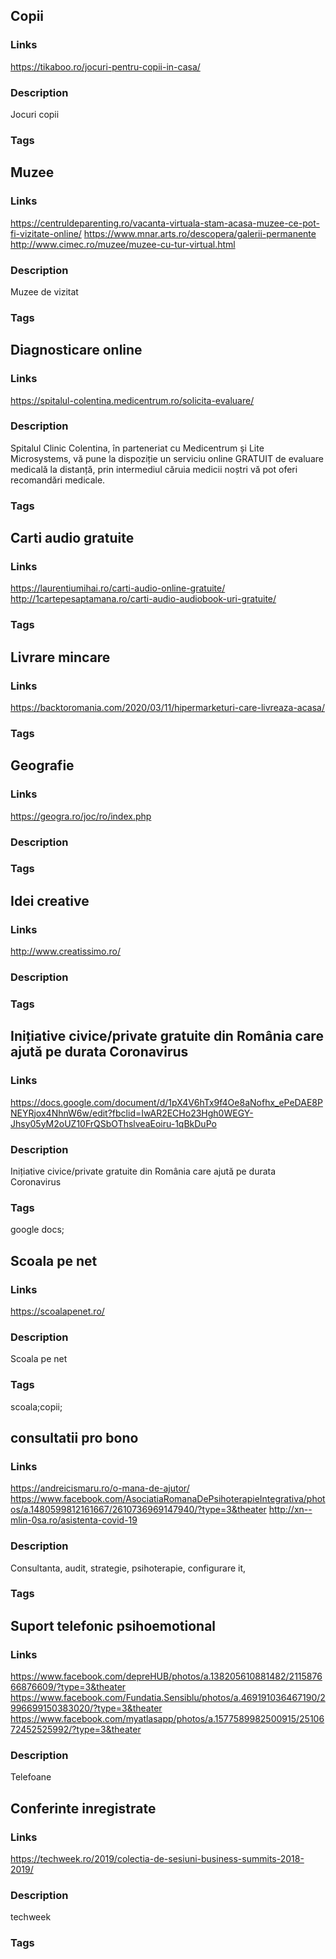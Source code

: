 ## Copii

### Links
https://tikaboo.ro/jocuri-pentru-copii-in-casa/

### Description
Jocuri copii

### Tags


## Muzee

### Links
https://centruldeparenting.ro/vacanta-virtuala-stam-acasa-muzee-ce-pot-fi-vizitate-online/
https://www.mnar.arts.ro/descopera/galerii-permanente
http://www.cimec.ro/muzee/muzee-cu-tur-virtual.html


### Description
Muzee de vizitat 

### Tags


## Diagnosticare online 

### Links
https://spitalul-colentina.medicentrum.ro/solicita-evaluare/

### Description
Spitalul Clinic Colentina, în parteneriat cu Medicentrum și Lite Microsystems, vă pune la dispoziție un serviciu online GRATUIT de evaluare medicală la distanță, prin intermediul căruia medicii noștri vă pot oferi recomandări medicale.

### Tags


## Carti audio gratuite

### Links
https://laurentiumihai.ro/carti-audio-online-gratuite/
http://1cartepesaptamana.ro/carti-audio-audiobook-uri-gratuite/

### Tags

## Livrare mincare

### Links
https://backtoromania.com/2020/03/11/hipermarketuri-care-livreaza-acasa/

### Tags

## Geografie

### Links
https://geogra.ro/joc/ro/index.php

### Description

### Tags

## Idei creative

### Links
http://www.creatissimo.ro/

### Description

### Tags

## Inițiative civice/private gratuite din România care ajută pe durata Coronavirus

### Links
https://docs.google.com/document/d/1pX4V6hTx9f4Oe8aNofhx_ePeDAE8PNEYRjox4NhnW6w/edit?fbclid=IwAR2ECHo23Hgh0WEGY-Jhsy05yM2oUZ10FrQSbOThslveaEoiru-1qBkDuPo

### Description
Inițiative civice/private gratuite din România care ajută pe durata Coronavirus
### Tags
google docs;

## Scoala pe net

### Links
https://scoalapenet.ro/

### Description
Scoala pe net

### Tags
scoala;copii;

## consultatii pro bono
### Links
https://andreicismaru.ro/o-mana-de-ajutor/
https://www.facebook.com/AsociatiaRomanaDePsihoterapieIntegrativa/photos/a.1480599812161667/2610736969147940/?type=3&theater
http://xn--mlin-0sa.ro/asistenta-covid-19

### Description
Consultanta, audit, strategie, psihoterapie, configurare it,

### Tags

## Suport telefonic psihoemotional

### Links
https://www.facebook.com/depreHUB/photos/a.138205610881482/211587666876609/?type=3&theater
https://www.facebook.com/Fundatia.Sensiblu/photos/a.469191036467190/2996699150383020/?type=3&theater
https://www.facebook.com/myatlasapp/photos/a.1577589982500915/2510672452525992/?type=3&theater

### Description
Telefoane 

## Conferinte inregistrate

### Links
https://techweek.ro/2019/colectia-de-sesiuni-business-summits-2018-2019/

### Description
techweek

### Tags
